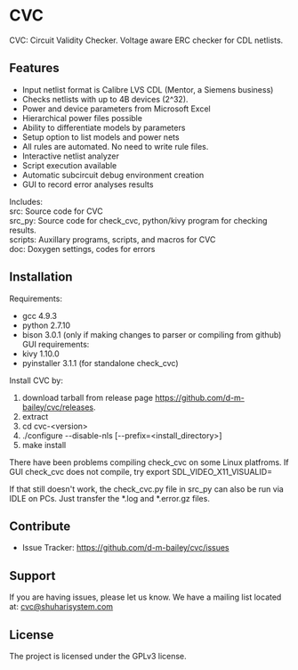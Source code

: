 # CVC

CVC: Circuit Validity Checker. Voltage aware ERC checker for CDL netlists.

Features
--------
- Input netlist format is Calibre LVS CDL (Mentor, a Siemens business)
- Checks netlists with up to 4B devices (2^32).
- Power and device parameters from Microsoft Excel
- Hierarchical power files possible
- Ability to differentiate models by parameters
- Setup option to list models and power nets
- All rules are automated. No need to write rule files.
- Interactive netlist analyzer
- Script execution available
- Automatic subcircuit debug environment creation
- GUI to record error analyses results

Includes:  
src: Source code for CVC  
src_py: Source code for check_cvc, python/kivy program for checking results.  
scripts: Auxillary programs, scripts, and macros for CVC  
doc: Doxygen settings, codes for errors  

Installation
------------

Requirements:
- gcc 4.9.3
- python 2.7.10
- bison 3.0.1 (only if making changes to parser or compiling from github)
GUI requirements:
- kivy 1.10.0
- pyinstaller 3.1.1 (for standalone check_cvc)

Install CVC by:

1. download tarball from release page https://github.com/d-m-bailey/cvc/releases.
2. extract
3. cd cvc-\<version>
4. ./configure --disable-nls [--prefix=<install_directory>]
5. make install

There have been problems compiling check_cvc on some Linux platfroms.
If GUI check_cvc does not compile, try
export SDL_VIDEO_X11_VISUALID=

If that still doesn't work, the check_cvc.py file in src_py can also be run via IDLE on PCs.
Just transfer the \*.log and \*.error.gz files.

Contribute
----------

- Issue Tracker: https://github.com/d-m-bailey/cvc/issues

Support
-------

If you are having issues, please let us know.
We have a mailing list located at: cvc@shuharisystem.com

License
-------

The project is licensed under the GPLv3 license.
